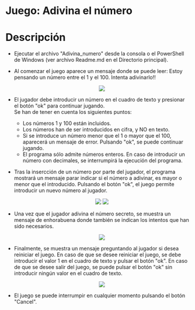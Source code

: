 # Juego: Adivina el número

# Descripción
- Ejecutar el archivo "Adivina_numero" desde la consola o el PowerShell de Windows (ver archivo Readme.md en el Directorio principal).
- Al comenzar el juego aparece un mensaje donde se puede leer: Estoy pensando un número entre el 1 y el 100. Intenta adivinarlo!!
	<p align="center">
	  <img src="https://github.com/mercyluz/proyecto_games/blob/feature/Adivina_numero/Adivina_numero/img_Adivina_numero_001.png" />
	</p>
- El jugador debe introducir un número en el cuadro de texto y presionar el botón "ok" para continuar jugando.<br>
  Se han de tener en cuenta los siguientes puntos:
	- Los números 1 y 100 están incluidos.
	- Los números han de ser introducidos en cifra, y NO en texto.
	- Si se introduce un número menor que el 1 o mayor que el 100, aparecerá un mensaje de error. Pulsando "ok", se puede continuar jugando.
	- El programa sólo admite números enteros. En caso de introducir un número con decimales, se interrumpirá la ejecución del programa.

- Tras la insercción de un número por parte del jugador, el programa mostrará un mensaje parar indicar si el número a adivinar, es mayor o menor que el introducido.
     Pulsando el botón "ok", el juego permite introducir un nuevo número al jugador.
  <p align="center">
	<img src="https://github.com/mercyluz/proyecto_games/blob/feature/Adivina_numero/Adivina_numero/img_Adivina_numero_002.png" />
	  <img src="https://github.com/mercyluz/proyecto_games/blob/feature/Adivina_numero/Adivina_numero/img_Adivina_numero_003.png" />
	</p>

- Una vez que el jugador adivina el número secreto, se muestra un mensaje de enhorabuena donde también se indican los intentos que han sido necesarios.
	<p align="center">
	  <img src="https://github.com/mercyluz/proyecto_games/blob/feature/Adivina_numero/Adivina_numero/img_Adivina_numero_004.png" />
	</p>
- Finalmente, se muestra un mensaje preguntando al jugador si desea reiniciar el juego.
     En caso de que se desee reiniciar el juego, se debe introducir el valor 1 en el cuadro de texto y pulsar el botón "ok".
     En caso de que se desee salir del juego, se puede pulsar el botón "ok" sin introducir ningún valor en el cuadro de texto.
	<p align="center">
	  <img src="https://github.com/mercyluz/proyecto_games/blob/feature/Adivina_numero/Adivina_numero/img_Adivina_numero_005.png" />
	</p>

- El juego se puede interrumpir en cualquier momento pulsando el botón "Cancel".


